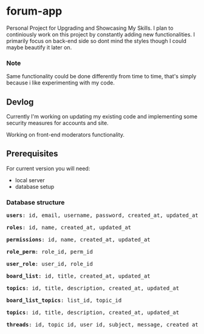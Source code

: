 # forum-app 
Personal Project for Upgrading and Showcasing My Skills. I plan to continiously work on this project by constantly adding new functionalities. I primarily focus on back-end side so dont mind the styles though I could maybe beautify it later on. 
### Note
Same functionality could be done differently from time to time, that's simply because i like experimenting with my code.
## Devlog
Currently I'm working on updating my existing code and implementing some security measures for accounts and site.

Working on front-end moderators functionality.
## Prerequisites
For current version you will need:
- local server
- database setup
### Database structure
<pre>
<b>users</b>: id, email, username, password, created_at, updated_at

<b>roles</b>: id, name, created_at, updated_at

<b>permissions</b>: id, name, created_at, updated_at

<b>role_perm</b>: role_id, perm_id

<b>user_role</b>: user_id, role_id

<b>board_list</b>: id, title, created_at, updated_at

<b>topics</b>: id, title, description, created_at, updated_at

<b>board_list_topics</b>: list_id, topic_id

<b>topics</b>: id, title, description, created_at, updated_at

<b>threads</b>: id, topic_id, user_id, subject, message, created_at, updated_at
</pre>
